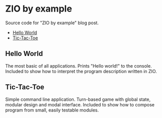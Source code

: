 # ZIO by example

Source code for "ZIO by example" blog post.

- [Hello World](#hello-world)
- [Tic-Tac-Toe](#tic-tac-toe)

## Hello World

The most basic of all applications. Prints "Hello world!" to the console.
Included to show how to interpret the program description written in ZIO.

## Tic-Tac-Toe

Simple command line application. Turn-based game with global state, modular design and modal interface.
Included to show how to compose program from small, easily testable modules.
